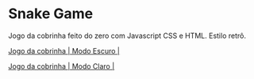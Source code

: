 # Snake Game
Jogo da cobrinha feito do zero com Javascript CSS e HTML. Estilo  retrô.

[Jogo da cobrinha | Modo Escuro |](https://i.imgur.com/nMafBs9.png)

[Jogo da cobrinha | Modo Claro |](https://i.imgur.com/6yMQKRm.png)

